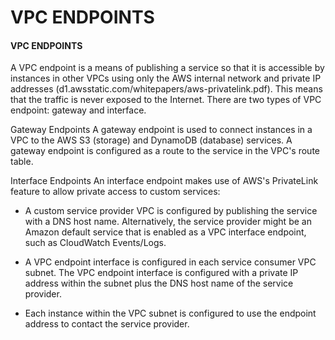 # VPC ENDPOINTS

#### VPC ENDPOINTS

A VPC endpoint is a means of publishing a service so that it is accessible by instances in other VPCs using only the AWS internal network and private IP addresses (d1.awsstatic.com/whitepapers/aws-privatelink.pdf). This means that the traffic is never exposed to the Internet. There are two types of VPC endpoint: gateway and interface.

Gateway Endpoints A gateway endpoint is used to connect instances in a VPC to the AWS S3 (storage) and DynamoDB (database) services. A gateway endpoint is configured as a route to the service in the VPC's route table.

Interface Endpoints An interface endpoint makes use of AWS's PrivateLink feature to allow private access to custom services:

  
-   A custom service provider VPC is configured by publishing the service with a DNS host name. Alternatively, the service provider might be an Amazon default service that is enabled as a VPC interface endpoint, such as CloudWatch Events/Logs.
  
-   A VPC endpoint interface is configured in each service consumer VPC subnet. The VPC endpoint interface is configured with a private IP address within the subnet plus the DNS host name of the service provider.
  
-   Each instance within the VPC subnet is configured to use the endpoint address to contact the service provider.